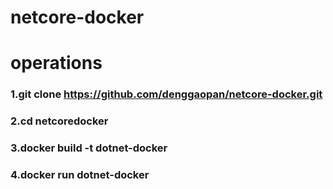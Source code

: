 # netcore-docker

# operations
### 1.git clone https://github.com/denggaopan/netcore-docker.git
### 2.cd netcoredocker
### 3.docker build -t dotnet-docker
### 4.docker run dotnet-docker
